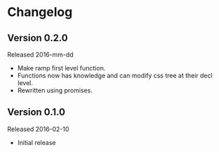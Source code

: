 # Changelog

## Version 0.2.0
Released 2016-mm-dd

 - Make ramp first level function.
 - Functions now has knowledge and can modify css tree at their decl level.
 - Rewritten using promises.


## Version 0.1.0
Released 2016-02-10

 - Initial release